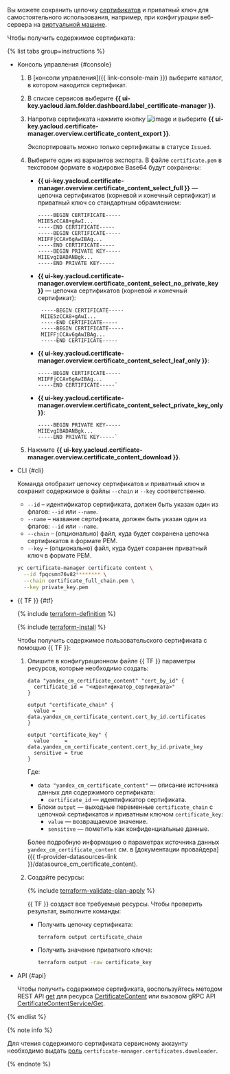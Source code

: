 Вы можете сохранить цепочку [сертификатов](../../certificate-manager/concepts/index.md) и приватный ключ для самостоятельного использования, например, при конфигурации веб-сервера на [виртуальной машине](../../compute/concepts/vm.md).

Чтобы получить содержимое сертификата:

{% list tabs group=instructions %}

- Консоль управления {#console}

    1. В [консоли управления]({{ link-console-main }}) выберите каталог, в котором находится сертификат.
    1. В списке сервисов выберите **{{ ui-key.yacloud.iam.folder.dashboard.label_certificate-manager }}**.
    1. Напротив сертификата нажмите кнопку ![image](../../_assets/console-icons/ellipsis.svg) и выберите **{{ ui-key.yacloud.certificate-manager.overview.certificate_content_export }}**.

       Экспортировать можно только сертификаты в статусе `Issued`.
    1. Выберите один из вариантов экспорта. В файле `certificate.pem` в текстовом формате в кодировке Base64 будут сохранены:
       * **{{ ui-key.yacloud.certificate-manager.overview.certificate_content_select_full }}** — цепочка сертификатов (корневой и конечный сертификат) и приватный ключ со стандартным обрамлением:
          ```text
          -----BEGIN CERTIFICATE-----
          MIIE5zCCA8+gAwI...
          -----END CERTIFICATE-----
          -----BEGIN CERTIFICATE-----
          MIIFFjCCAv6gAwIBAg...
          -----END CERTIFICATE-----
          -----BEGIN PRIVATE KEY-----
          MIIEvgIBADANBgk...
          -----END PRIVATE KEY-----
          ```

       * **{{ ui-key.yacloud.certificate-manager.overview.certificate_content_select_no_private_key }}** — цепочка сертификатов (корневой и конечный сертификат):
         ```text
          -----BEGIN CERTIFICATE-----
          MIIE5zCCA8+gAwI...
          -----END CERTIFICATE-----
          -----BEGIN CERTIFICATE-----
          MIIFFjCCAv6gAwIBAg...
          -----END CERTIFICATE-----
          ```

       * **{{ ui-key.yacloud.certificate-manager.overview.certificate_content_select_leaf_only }}**:
           ```text
          -----BEGIN CERTIFICATE-----
          MIIFFjCCAv6gAwIBAg...
          -----END CERTIFICATE-----`
          ```
       * **{{ ui-key.yacloud.certificate-manager.overview.certificate_content_select_private_key_only }}**:
          ```text
          -----BEGIN PRIVATE KEY-----
          MIIEvgIBADANBgk...
          -----END PRIVATE KEY-----`
          ```

    1. Нажмите **{{ ui-key.yacloud.certificate-manager.overview.certificate_content_download }}**.

- CLI {#cli}

  Команда отобразит цепочку сертификатов и приватный ключ и сохранит содержимое в файлы `--chain` и `--key` соответственно.
  * `--id` – идентификатор сертификата, должен быть указан один из флагов: `--id` или `--name`.
  * `--name` – название сертификата, должен быть указан один из флагов: `--id` или `--name`.
  * `--chain` – (опционально) файл, куда будет сохранена цепочка сертификатов в формате PEM.
  * `--key` – (опционально) файл, куда будет сохранен приватный ключ в формате PEM.

  ```bash
  yc certificate-manager certificate content \
    --id fpqcsmn76v82******** \
    --chain certificate_full_chain.pem \
    --key private_key.pem
  ```

- {{ TF }} {#tf}

  {% include [terraform-definition](../../_tutorials/_tutorials_includes/terraform-definition.md) %}

  {% include [terraform-install](../../_includes/terraform-install.md) %}

  Чтобы получить содержимое пользовательского сертификата с помощью {{ TF }}:
  1. Опишите в конфигурационном файле {{ TF }} параметры ресурсов, которые необходимо создать:

     
     ```hcl
     data "yandex_cm_certificate_content" "cert_by_id" {
       certificate_id = "<идентификатор_сертификата>"
     }

     output "certificate_chain" {
       value = data.yandex_cm_certificate_content.cert_by_id.certificates
     }

     output "certificate_key" {
       value     = data.yandex_cm_certificate_content.cert_by_id.private_key
       sensitive = true
     }
     ```


     Где:
     * `data "yandex_cm_certificate_content"` — описание источника данных для содержимого сертификата:
       * `certificate_id` — идентификатор сертификата.
     * Блоки `output` — выходные переменные `certificate_chain` с цепочкой сертификатов и приватным ключом `certificate_key`:
       * `value` — возвращаемое значение.
       * `sensitive` — пометить как конфиденциальные данные.

     Более подробную информацию о параметрах источника данных `yandex_cm_certificate_content` см. в [документации провайдера]({{ tf-provider-datasources-link }}/datasource_cm_certificate_content).
  1. Создайте ресурсы:

     {% include [terraform-validate-plan-apply](../../_tutorials/_tutorials_includes/terraform-validate-plan-apply.md) %}

     {{ TF }} создаст все требуемые ресурсы. Чтобы проверить результат, выполните команды:
     * Получить цепочку сертификата:

       ```bash
       terraform output certificate_chain
       ```

     * Получить значение приватного ключа:

       ```bash
       terraform output -raw certificate_key
       ```

- API {#api}

  Чтобы получить содержимое сертификата, воспользуйтесь методом REST API [get](../../certificate-manager/api-ref/CertificateContent/get.md) для ресурса [CertificateContent](../../certificate-manager/api-ref/CertificateContent/) или вызовом gRPC API [CertificateContentService/Get](../../certificate-manager/api-ref/grpc/certificate_content_service.md#Get).

{% endlist %}

{% note info %}

Для чтения содержимого сертификата сервисному аккаунту необходимо выдать [роль](../../iam/concepts/access-control/roles.md) `certificate-manager.certificates.downloader`.

{% endnote %}